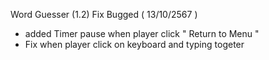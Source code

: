 Word Guesser (1.2) Fix Bugged ( 13/10/2567 )

- added Timer pause when player click " Return to Menu "
- Fix when player click on keyboard and typing togeter
